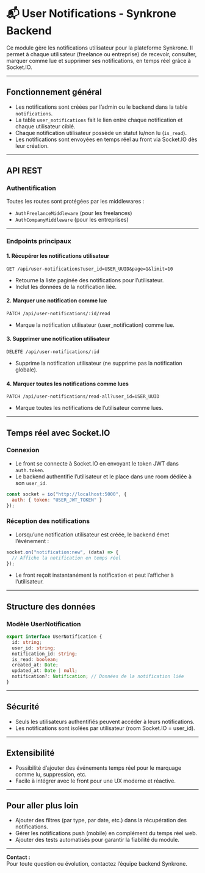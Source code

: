 # 📬 User Notifications - Synkrone Backend

Ce module gère les notifications utilisateur pour la plateforme Synkrone. Il permet à chaque utilisateur (freelance ou entreprise) de recevoir, consulter, marquer comme lue et supprimer ses notifications, en temps réel grâce à Socket.IO.

---

## Fonctionnement général

- Les notifications sont créées par l’admin ou le backend dans la table `notifications`.
- La table `user_notifications` fait le lien entre chaque notification et chaque utilisateur ciblé.
- Chaque notification utilisateur possède un statut lu/non lu (`is_read`).
- Les notifications sont envoyées en temps réel au front via Socket.IO dès leur création.

---

## API REST

### Authentification

Toutes les routes sont protégées par les middlewares :
- `AuthFreelanceMiddleware` (pour les freelances)
- `AuthCompanyMiddleware` (pour les entreprises)

---

### Endpoints principaux

#### 1. Récupérer les notifications utilisateur

```
GET /api/user-notifications?user_id=USER_UUID&page=1&limit=10
```
- Retourne la liste paginée des notifications pour l’utilisateur.
- Inclut les données de la notification liée.

#### 2. Marquer une notification comme lue

```
PATCH /api/user-notifications/:id/read
```
- Marque la notification utilisateur (user_notification) comme lue.

#### 3. Supprimer une notification utilisateur

```
DELETE /api/user-notifications/:id
```
- Supprime la notification utilisateur (ne supprime pas la notification globale).

#### 4. Marquer toutes les notifications comme lues

```
PATCH /api/user-notifications/read-all?user_id=USER_UUID
```
- Marque toutes les notifications de l’utilisateur comme lues.

---

## Temps réel avec Socket.IO

### Connexion

- Le front se connecte à Socket.IO en envoyant le token JWT dans `auth.token`.
- Le backend authentifie l’utilisateur et le place dans une room dédiée à son `user_id`.

```js
const socket = io("http://localhost:5000", {
  auth: { token: "USER_JWT_TOKEN" }
});
```

### Réception des notifications

- Lorsqu’une notification utilisateur est créée, le backend émet l’événement :

```js
socket.on("notification:new", (data) => {
  // Affiche la notification en temps réel
});
```

- Le front reçoit instantanément la notification et peut l’afficher à l’utilisateur.

---

## Structure des données

### Modèle UserNotification

```ts
export interface UserNotification {
  id: string;
  user_id: string;
  notification_id: string;
  is_read: boolean;
  created_at: Date;
  updated_at: Date | null;
  notification?: Notification; // Données de la notification liée
}
```

---

## Sécurité

- Seuls les utilisateurs authentifiés peuvent accéder à leurs notifications.
- Les notifications sont isolées par utilisateur (room Socket.IO = user_id).

---

## Extensibilité

- Possibilité d’ajouter des événements temps réel pour le marquage comme lu, suppression, etc.
- Facile à intégrer avec le front pour une UX moderne et réactive.

---

## Pour aller plus loin

- Ajouter des filtres (par type, par date, etc.) dans la récupération des notifications.
- Gérer les notifications push (mobile) en complément du temps réel web.
- Ajouter des tests automatisés pour garantir la fiabilité du module.

---

**Contact :**  
Pour toute question ou évolution, contactez l’équipe backend Synkrone.
